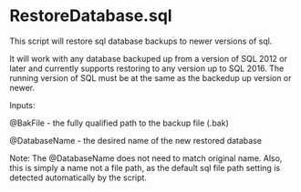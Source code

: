 # RestoreDatabase.sql

This script will restore sql database backups to newer versions of sql.

It will work with any database backuped up from a version of SQL 2012 or later and currently supports restoring to any version up to SQL 2016. The running version of SQL must be at the same as the backedup up version or newer.

Inputs:

@BakFile - the fully qualified path to the backup file (.bak)

@DatabaseName - the desired name of the new restored database 

Note: The @DatabaseName does not need to match original name. Also, this is simply a name not a file path, as the default sql file path setting is detected automatically by the script.


